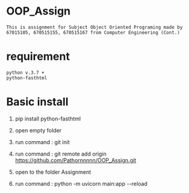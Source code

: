 # OOP_Assign 
    This is assignment for Subject Object Oriented Programing made by 67015105, 670515155, 670515167 from Computer Engineering (Cont.)
# requirement 
    python v.3.7 +
    python-fasthtml
# Basic install
1. pip install python-fasthtml

2. open empty folder

3. run command :
    git init

4. run command :
    git remote add origin https://github.com/Pathornnnnn/OOP_Assign.git

5. open to the folder Assignment

6. run command :
    python -m uvicorn main:app --reload